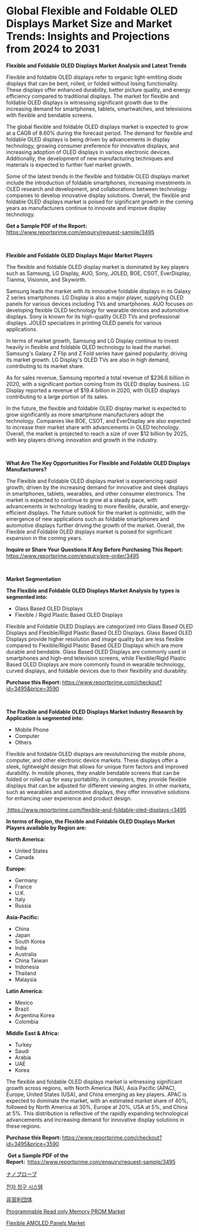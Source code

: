 <p><h1>Global Flexible and Foldable OLED Displays Market Size and Market Trends: Insights and Projections from 2024 to 2031</h1></p><p><strong>Flexible and Foldable OLED Displays Market Analysis and Latest Trends</strong></p>
<p><p>Flexible and foldable OLED displays refer to organic light-emitting diode displays that can be bent, rolled, or folded without losing functionality. These displays offer enhanced durability, better picture quality, and energy efficiency compared to traditional displays. The market for flexible and foldable OLED displays is witnessing significant growth due to the increasing demand for smartphones, tablets, smartwatches, and televisions with flexible and bendable screens.</p><p>The global flexible and foldable OLED displays market is expected to grow at a CAGR of 8.60% during the forecast period. The demand for flexible and foldable OLED displays is being driven by advancements in display technology, growing consumer preference for innovative displays, and increasing adoption of OLED displays in various electronic devices. Additionally, the development of new manufacturing techniques and materials is expected to further fuel market growth.</p><p>Some of the latest trends in the flexible and foldable OLED displays market include the introduction of foldable smartphones, increasing investments in OLED research and development, and collaborations between technology companies to develop innovative display solutions. Overall, the flexible and foldable OLED displays market is poised for significant growth in the coming years as manufacturers continue to innovate and improve display technology.</p></p>
<p><strong>Get a Sample PDF of the Report:&nbsp;</strong> <a href="https://www.reportprime.com/enquiry/request-sample/3495">https://www.reportprime.com/enquiry/request-sample/3495</a></p>
<p>&nbsp;</p>
<p><strong>Flexible and Foldable OLED Displays Major Market Players</strong></p>
<p><p>The flexible and foldable OLED display market is dominated by key players such as Samsung, LG Display, AUO, Sony, JOLED, BOE, CSOT, EverDisplay, Tianma, Visionox, and Skyworth. </p><p>Samsung leads the market with its innovative foldable displays in its Galaxy Z series smartphones. LG Display is also a major player, supplying OLED panels for various devices including TVs and smartphones. AUO focuses on developing flexible OLED technology for wearable devices and automotive displays. Sony is known for its high-quality OLED TVs and professional displays. JOLED specializes in printing OLED panels for various applications. </p><p>In terms of market growth, Samsung and LG Display continue to invest heavily in flexible and foldable OLED technology to lead the market. Samsung's Galaxy Z Flip and Z Fold series have gained popularity, driving its market growth. LG Display's OLED TVs are also in high demand, contributing to its market share. </p><p>As for sales revenue, Samsung reported a total revenue of $236.6 billion in 2020, with a significant portion coming from its OLED display business. LG Display reported a revenue of $19.4 billion in 2020, with OLED displays contributing to a large portion of its sales. </p><p>In the future, the flexible and foldable OLED display market is expected to grow significantly as more smartphone manufacturers adopt the technology. Companies like BOE, CSOT, and EverDisplay are also expected to increase their market share with advancements in OLED technology. Overall, the market is projected to reach a size of over $12 billion by 2025, with key players driving innovation and growth in the industry.</p></p>
<p>&nbsp;</p>
<p><strong>What Are The Key Opportunities For Flexible and Foldable OLED Displays Manufacturers?</strong></p>
<p><p>The Flexible and Foldable OLED displays market is experiencing rapid growth, driven by the increasing demand for innovative and sleek displays in smartphones, tablets, wearables, and other consumer electronics. The market is expected to continue to grow at a steady pace, with advancements in technology leading to more flexible, durable, and energy-efficient displays. The future outlook for the market is optimistic, with the emergence of new applications such as foldable smartphones and automotive displays further driving the growth of the market. Overall, the Flexible and Foldable OLED displays market is poised for significant expansion in the coming years.</p></p>
<p><strong>Inquire or Share Your Questions If Any Before Purchasing This Report:</strong> <a href="https://www.reportprime.com/enquiry/pre-order/3495">https://www.reportprime.com/enquiry/pre-order/3495</a></p>
<p>&nbsp;</p>
<p><strong>Market Segmentation</strong></p>
<p><strong>The Flexible and Foldable OLED Displays Market Analysis by types is segmented into:</strong></p>
<p><ul><li>Glass Based OLED Displays</li><li>Flexible / Rigid Plastic Based OLED Displays</li></ul></p>
<p><p>Flexible and Foldable OLED Displays are categorized into Glass Based OLED Displays and Flexible/Rigid Plastic Based OLED Displays. Glass Based OLED Displays provide higher resolution and image quality but are less flexible compared to Flexible/Rigid Plastic Based OLED Displays which are more durable and bendable. Glass Based OLED Displays are commonly used in smartphones and high-end television screens, while Flexible/Rigid Plastic Based OLED Displays are more commonly found in wearable technology, curved displays, and foldable devices due to their flexibility and durability.</p></p>
<p><strong>Purchase this Report:&nbsp;</strong><a href="https://www.reportprime.com/checkout?id=3495&price=3590">https://www.reportprime.com/checkout?id=3495&price=3590</a></p>
<p>&nbsp;</p>
<p><strong>The Flexible and Foldable OLED Displays Market Industry Research by Application is segmented into:</strong></p>
<p><ul><li>Mobile Phone</li><li>Computer</li><li>Others</li></ul></p>
<p><p>Flexible and foldable OLED displays are revolutionizing the mobile phone, computer, and other electronic device markets. These displays offer a sleek, lightweight design that allows for unique form factors and improved durability. In mobile phones, they enable bendable screens that can be folded or rolled up for easy portability. In computers, they provide flexible displays that can be adjusted for different viewing angles. In other markets, such as wearables and automotive displays, they offer innovative solutions for enhancing user experience and product design.</p></p>
<p><a href="https://www.reportprime.com/flexible-and-foldable-oled-displays-r3495">&nbsp;https://www.reportprime.com/flexible-and-foldable-oled-displays-r3495</a></p>
<p><strong>In terms of Region, the Flexible and Foldable OLED Displays Market Players available by Region are:</strong></p>
<p>
    <p> <strong> North America: </strong>
        <ul>
            <li>United States</li>
            <li>Canada</li>
        </ul>
        </p> 
    <p> <strong> Europe: </strong>
        <ul>
            <li>Germany</li>
            <li>France</li>
            <li>U.K.</li>
            <li>Italy</li>
            <li>Russia</li>
        </ul>
        </p> 
    <p> <strong> Asia-Pacific: </strong>
        <ul>
            <li>China</li>
            <li>Japan</li>
            <li>South Korea</li>
            <li>India</li>
            <li>Australia</li>
            <li>China Taiwan</li>
            <li>Indonesia</li>
            <li>Thailand</li>
            <li>Malaysia</li>
        </ul>
        </p> 
    <p> <strong> Latin America: </strong>
        <ul>
            <li>Mexico</li>
            <li>Brazil</li>
            <li>Argentina Korea</li>
            <li>Colombia</li>
        </ul>
        </p> 
    <p> <strong> Middle East & Africa: </strong>
        <ul>
            <li>Turkey</li>
            <li>Saudi</li>
            <li>Arabia</li>
            <li>UAE</li>
            <li>Korea</li>
        </ul>
    </p>
    </p>
<p><p>The flexible and foldable OLED displays market is witnessing significant growth across regions, with North America (NA), Asia Pacific (APAC), Europe, United States (USA), and China emerging as key players. APAC is expected to dominate the market, with an estimated market share of 40%, followed by North America at 30%, Europe at 20%, USA at 5%, and China at 5%. This distribution is reflective of the rapidly expanding technological advancements and increasing demand for innovative display solutions in these regions.</p></p>
<p><strong>Purchase this Report: </strong><a href="https://www.reportprime.com/checkout?id=3495&price=3590">https://www.reportprime.com/checkout?id=3495&price=3590</a></p>
<p>&nbsp;<strong>Get a Sample PDF of the Report:&nbsp;&nbsp;</strong><a href="https://www.reportprime.com/enquiry/request-sample/3495">https://www.reportprime.com/enquiry/request-sample/3495</a></p>
<p><strong></strong></p>
<p><p><a href="https://github.com/nemesis2824/Market-Research-Report-List-1/blob/main/769007073066.md">ナノプローブ</a></p><p><a href="https://github.com/FelipeGrrady654556/Market-Research-Report-List-1/blob/main/986534369861.md">전자 청구 시스템</a></p><p><a href="https://github.com/CieloStamm/Market-Research-Report-List-1/blob/main/448619173067.md">非営利団体</a></p><p><a href="https://github.com/barbarakss89/Market-Research-Report-List-1/blob/main/programmable-read-only-memory-prom-market.md">Programmable Read only Memory PROM Market</a></p><p><a href="https://github.com/nicholepatriciadoylenwnrjr0/Market-Research-Report-List-2/blob/main/flexible-amoled-panels-market.md">Flexible AMOLED Panels Market</a></p></p>